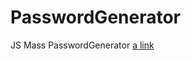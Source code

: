# PasswordGenerator
JS Mass PasswordGenerator
[a link](https://anliberant.github.io/PasswordGenerator/)
